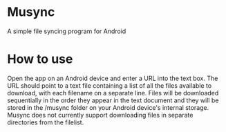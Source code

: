 # Musync
A simple file syncing program for Android

# How to use

Open the app on an Android device and enter a URL into the text box. The URL should point to a text file containing a list of all the files available to download, with each filename on a separate line. Files will be downloaded sequentially in the order they appear in the text document and they will be stored in the /musync folder on your Android device's internal storage. Musync does not currently support downloading files in separate directories from the filelist.
